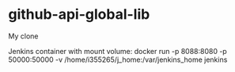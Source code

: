# github-api-global-lib
My clone

Jenkins container with mount volume: 
docker run -p 8088:8080 -p 50000:50000 -v /home/i355265/j_home:/var/jenkins_home jenkins